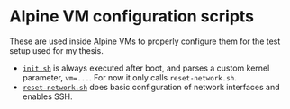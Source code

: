 # Alpine VM configuration scripts

These are used inside Alpine VMs to properly configure them for the test setup used for my thesis.

* [`init.sh`](init.sh) is always executed after boot, and parses a custom kernel parameter, `vm=...`. For now it only calls `reset-network.sh`.
* [`reset-network.sh`](reset-network.sh) does basic configuration of network interfaces and enables SSH.
